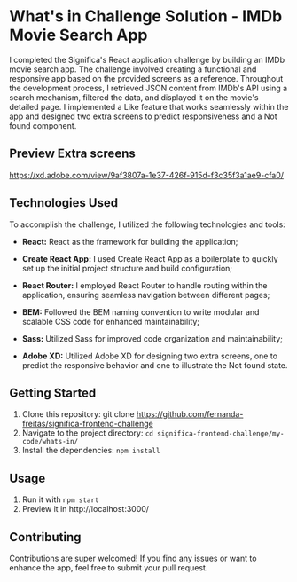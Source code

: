 
# What's in Challenge Solution - IMDb Movie Search App

I completed the Significa's React application challenge by building an IMDb movie search app. The challenge involved creating a functional and responsive app based on the provided screens as a reference. Throughout the development process, I retrieved JSON content from IMDb's API using a search mechanism, filtered the data, and displayed it on the movie's detailed page. I implemented a Like feature that works seamlessly within the app and designed two extra screens to predict responsiveness and a Not found component.

## Preview Extra screens

https://xd.adobe.com/view/9af3807a-1e37-426f-915d-f3c35f3a1ae9-cfa0/

## Technologies Used

To accomplish the challenge, I utilized the following technologies and tools:

* **React:** React as the framework for building the application;

* **Create React App:**  I used Create React App as a boilerplate to quickly set up the initial project structure and build configuration;

* **React Router:**  I employed React Router to handle routing within the application, ensuring seamless navigation between different pages;

* **BEM:** Followed the BEM naming convention to write modular and scalable CSS code for enhanced maintainability;

* **Sass:** Utilized Sass for improved code organization and maintainability;

* **Adobe XD:** Utilized Adobe XD for designing two extra screens, one to predict the responsive behavior and one to illustrate the Not found state.


## Getting Started

1.  Clone this repository: git clone https://github.com/fernanda-freitas/significa-frontend-challenge
2.  Navigate to the project directory: `cd significa-frontend-challenge/my-code/whats-in/`
3.  Install the dependencies: `npm install`

## Usage

1.  Run it with `npm start`
2.  Preview it in http://localhost:3000/

## Contributing

Contributions are super welcomed! If you find any issues or want to enhance the app, feel free to submit your pull request.